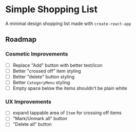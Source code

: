 # Simple Shopping List

A minimal design shopping list made with `create-react-app`

## Roadmap

### Cosmetic Improvements

- [ ] Replace "Add" button with better text/icon
- [ ] Better "crossed off" item styling
- [ ] Better "delete" button styling
- [ ] Better `CategoryMenu` styling
- [ ] Empty space below the items shouldn't be plain white

### UX Improvements

- [ ] expand tappable area of `Item` for crossing off items
- [ ] "Mark/Unmark all" button
- [ ] "Delete all" button

